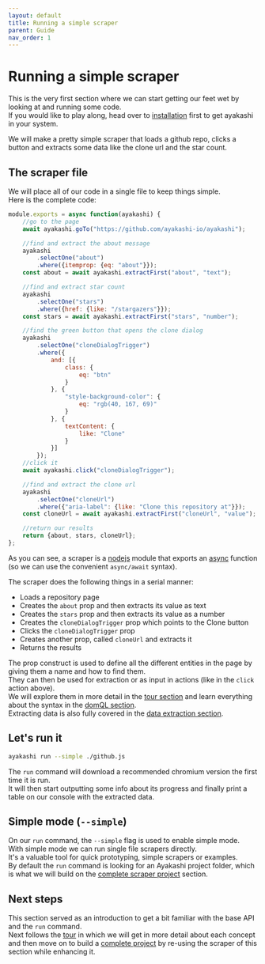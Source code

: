 ```yaml
---
layout: default
title: Running a simple scraper
parent: Guide
nav_order: 1
---
```


# Running a simple scraper

This is the very first section where we can start getting our feet wet by looking
at and running some code.  
If you would like to play along, head over to [installation](/docs/installation)
first to get ayakashi in your system.  

We will make a pretty simple scraper that loads a github repo,
clicks a button and extracts some data like the clone url and the star count.  

## The scraper file

We will place all of our code in a single file to keep things simple.  
Here is the complete code:

```js
module.exports = async function(ayakashi) {
    //go to the page
    await ayakashi.goTo("https://github.com/ayakashi-io/ayakashi");

    //find and extract the about message
    ayakashi
        .selectOne("about")
        .where({itemprop: {eq: "about"}});
    const about = await ayakashi.extractFirst("about", "text");

    //find and extract star count
    ayakashi
        .selectOne("stars")
        .where({href: {like: "/stargazers"}});
    const stars = await ayakashi.extractFirst("stars", "number");

    //find the green button that opens the clone dialog
    ayakashi
        .selectOne("cloneDialogTrigger")
        .where({
            and: [{
                class: {
                    eq: "btn"
                }
            }, {
                "style-background-color": {
                    eq: "rgb(40, 167, 69)"
                }
            }, {
                textContent: {
                    like: "Clone"
                }
            }]
        });
    //click it
    await ayakashi.click("cloneDialogTrigger");

    //find and extract the clone url
    ayakashi
        .selectOne("cloneUrl")
        .where({"aria-label": {like: "Clone this repository at"}});
    const cloneUrl = await ayakashi.extractFirst("cloneUrl", "value");

    //return our results
    return {about, stars, cloneUrl};
};
```

As you can see, a scraper is a [nodejs](https://nodejs.org) module that exports an
[async](https://developer.mozilla.org/en-US/docs/Web/JavaScript/Reference/Statements/async_function) function
(so we can use the convenient `async/await` syntax).  

The scraper does the following things in a serial manner:

* Loads a repository page
* Creates the `about` prop and then extracts its value as text
* Creates the `stars` prop and then extracts its value as a number
* Creates the `cloneDialogTrigger` prop which points to the Clone button
* Clicks the `cloneDialogTrigger` prop
* Creates another prop, called `cloneUrl` and extracts it
* Returns the results

The prop construct is used to
define all the different entities in the page by giving them a name and how to find them.  
They can then be used for extraction or as input in actions (like in the `click` action above).  
We will explore them in more detail in the [tour section](/docs/guide/tour.html#props) and learn
everything about the syntax in the [domQL section](/docs/guide/querying-with-domql.html).  
Extracting data is also fully covered in the [data extraction section](/docs/guide/data-extraction.html).

## Let's run it

```bash
ayakashi run --simple ./github.js
```

The `run` command will download a recommended chromium version the first time it is run.  
It will then start outputting some info about its progress and finally print a table on our console
with the extracted data.

## Simple mode (`--simple`)

On our `run` command, the `--simple` flag is used to enable simple mode.  
With simple mode we can run single file scrapers directly.  
It's a valuable tool for quick prototyping, simple scrapers or examples.  
By default the `run` command is looking for an Ayakashi project folder, which is what we will
build on the [complete scraper project](/docs/guide/building-a-complete-scraping-project.html) section.

## Next steps

This section served as an introduction to get a bit familiar with the base API
and the `run` command.  
Next follows the [tour](/docs/guide/tour.html) in which we will get in more detail about each concept
and then move on to build a [complete project](/docs/guide/building-a-complete-scraping-project.html)
by re-using the scraper of this section while enhancing it.